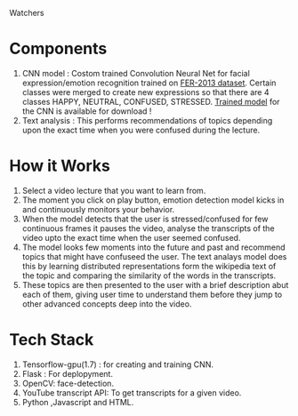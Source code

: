 Watchers

# Components
1. CNN model : Costom trained Convolution Neural Net for facial expression/emotion recognition trained on [FER-2013 dataset](https://www.kaggle.com/c/challenges-in-representation-learning-facial-expression-recognition-challenge/data). Certain classes were merged to create new expressions so that there are 4 classes HAPPY, NEUTRAL, CONFUSED, STRESSED.
[Trained model](https://drive.google.com/open?id=1MNhezLab0lH2n4GLV4wb8icycJKZpggR) for the CNN is available for download !
2. Text analysis : This performs recommendations of topics depending upon the exact time when you were confused during the lecture.

# How it Works
1. Select a video lecture that you want to learn from.
2. The moment you click on play button, emotion detection model kicks in and continuously monitors your behavior.
3. When the model detects that the user is stressed/confused for few continuous frames it pauses the video, analyse the transcripts of the video upto the exact time when the user seemed confused.
4. The model looks few moments into the future and past and recommend topics that might have confuseed the user. The text analays model does this by learning distributed representations form the wikipedia text of the topic and comparing the similarity of the words in the transcripts.
5. These topics are then presented to the user with a brief description abut each of them, giving user time to understand them before they jump to other advanced concepts deep into the video.

# Tech Stack
1. Tensorflow-gpu(1.7) : for creating and training CNN.
2. Flask : For deplopyment.
3. OpenCV: face-detection.
4. YouTube transcript API: To get transcripts for a given video.
5. Python ,Javascript and HTML.
